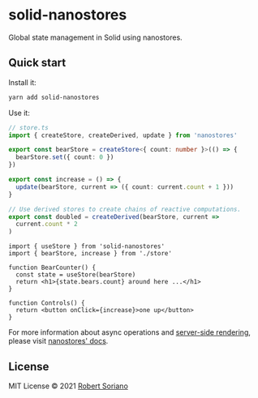 # solid-nanostores

Global state management in Solid using nanostores.

## Quick start

Install it:

```bash
yarn add solid-nanostores
```

Use it:

```ts
// store.ts
import { createStore, createDerived, update } from 'nanostores'

export const bearStore = createStore<{ count: number }>(() => {
  bearStore.set({ count: 0 })
})

export const increase = () => {
  update(bearStore, current => ({ count: current.count + 1 }))
}

// Use derived stores to create chains of reactive computations.
export const doubled = createDerived(bearStore, current =>
  current.count * 2
)
```

```tsx
import { useStore } from 'solid-nanostores'
import { bearStore, increase } from './store'

function BearCounter() {
  const state = useStore(bearStore)
  return <h1>{state.bears.count} around here ...</h1>
}

function Controls() {
  return <button onClick={increase}>one up</button>
}
```

For more information about async operations and [server-side rendering](https://github.com/nanostores/nanostores#server-side-rendering), please visit [nanostores' docs](https://github.com/nanostores/nanostores).

## License

MIT License © 2021 [Robert Soriano](https://github.com/wobsoriano)